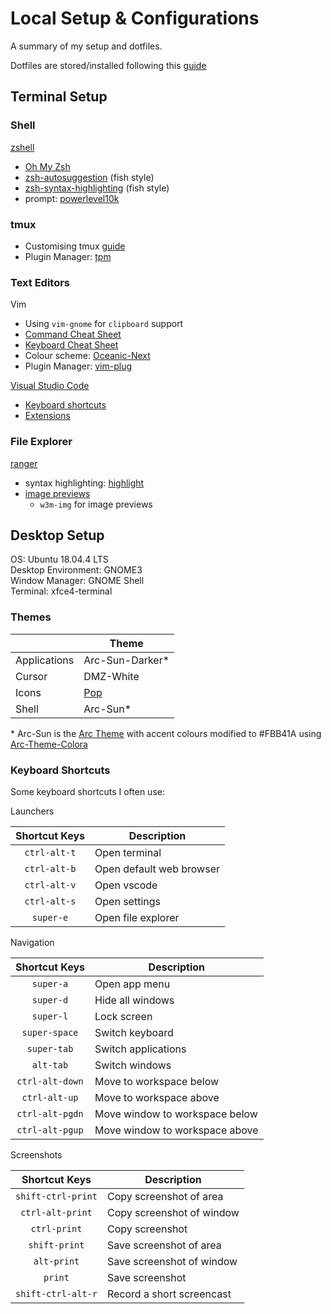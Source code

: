 # Local Setup & Configurations

A summary of my setup and dotfiles.

Dotfiles are stored/installed following this [guide](https://www.atlassian.com/git/tutorials/dotfiles)

## Terminal Setup

### Shell

[zshell](https://github.com/robbyrussell/oh-my-zsh/wiki/Installing-ZSH)

* [Oh My Zsh](https://github.com/robbyrussell/oh-my-zsh)
* [zsh-autosuggestion](https://github.com/zsh-users/zsh-autosuggestions) (fish style)
* [zsh-syntax-highlighting](https://github.com/zsh-users/zsh-syntax-highlighting) (fish style)
* prompt: [powerlevel10k](https://github.com/romkatv/powerlevel10k?fbclid=IwAR0xEmjJLjOCjxB75KiU6Ab-2ehSDVXacIm6suddTm6Q_5_t7bD-XjS4o14)

### tmux

* Customising tmux [guide](https://hackernoon.com/customizing-tmux-b3d2a5050207)
* Plugin Manager: [tpm](https://github.com/tmux-plugins/tpm)

### Text Editors

Vim

* Using `vim-gnome` for `clipboard` support
* [Command Cheat Sheet](https://devhints.io/vim)
* [Keyboard Cheat Sheet](https://github.com/CallumHoward/cli-tools/blob/master/vimcheatsheet.pdf)
* Colour scheme: [Oceanic-Next](https://github.com/hillaryychan/oceanic-next)
* Plugin Manager: [vim-plug](https://github.com/junegunn/vim-plug)

[Visual Studio Code](https://code.visualstudio.com/)

* [Keyboard shortcuts](https://code.visualstudio.com/shortcuts/keyboard-shortcuts-windows.pdf)
* [Extensions](https://github.com/hillaryychan/dotfiles/blob/master/.vscode/extensions_list)

### File Explorer

[ranger](https://github.com/ranger/ranger)

* syntax highlighting: [highlight](http://www.andre-simon.de/doku/highlight/en/highlight.php)
* [image previews](https://github.com/ranger/ranger/wiki/Image-Previews)
  * `w3m-img` for image previews

## Desktop Setup

OS: Ubuntu 18.04.4 LTS  
Desktop Environment: GNOME3  
Window Manager: GNOME Shell  
Terminal: xfce4-terminal

### Themes

|               | Theme                                     |
| ---           | ---                                       |
| Applications  | Arc-Sun-Darker\*                          |
| Cursor        | DMZ-White                                 |
| Icons         | [Pop](https://github.com/pop-os/gtk-theme)|
| Shell         | Arc-Sun\*                                 |

\* Arc-Sun is the [Arc Theme](https://github.com/horst3180/arc-theme) with accent colours modified to #FBB41A using [Arc-Theme-Colora](https://github.com/erikdubois/Arc-Theme-Colora)

### Keyboard Shortcuts

Some keyboard shortcuts I often use:

Launchers

| Shortcut Keys | Description               |
| :---:         | ---                       |
| `ctrl-alt-t`  | Open terminal             |
| `ctrl-alt-b`  | Open default web browser  |
| `ctrl-alt-v`  | Open vscode               |
| `ctrl-alt-s`  | Open settings             |
| `super-e`     | Open file explorer        |

Navigation

| Shortcut Keys     | Description                       |
| :---:             | ---                               |
| `super-a`         | Open app menu                     |
| `super-d`         | Hide all windows                  |
| `super-l`         | Lock screen                       |
| `super-space`     | Switch keyboard                   |
| `super-tab`       | Switch applications               |
| `alt-tab`         | Switch windows                    |
| `ctrl-alt-down`   | Move to workspace below           |
| `ctrl-alt-up`     | Move to workspace above           |
| `ctrl-alt-pgdn`   | Move window to workspace below    |
| `ctrl-alt-pgup`   | Move window to workspace above    |

Screenshots

| Shortcut Keys         | Description               |
| :---:                 | ---                       |
| `shift-ctrl-print`    | Copy screenshot of area   |
| `ctrl-alt-print`      | Copy screenshot of window |
| `ctrl-print`          | Copy screenshot           |
| `shift-print`         | Save screenshot of area   |
| `alt-print`           | Save screenshot of window |
| `print`               | Save screenshot           |
| `shift-ctrl-alt-r`    | Record a short screencast |
